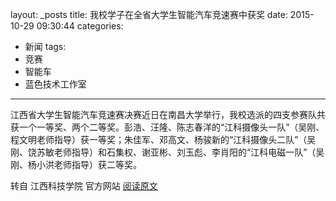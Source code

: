 layout: _posts
title: 我校学子在全省大学生智能汽车竞速赛中获奖
date: 2015-10-29 09:30:44
categories:
- 新闻
tags:
- 竞赛
- 智能车 
- 蓝色技术工作室
---
江西省大学生智能汽车竞速赛决赛近日在南昌大学举行，我校选派的四支参赛队共获一个一等奖、两个二等奖。彭浩、汪隆、陈志春洋的“江科摄像头一队”（吴刚、程文明老师指导）获一等奖；朱佳军、邓高文、杨骏新的“江科摄像头二队”（吴刚、饶苏敏老师指导）和石集权、谢亚彬、刘玉彪、李肖阳的“江科电磁一队”（吴刚、杨小洪老师指导）获二等奖。
	
转自 江西科技学院 官方网站 [阅读原文](http://jxut.edu.cn/show.php?contentid=20638)